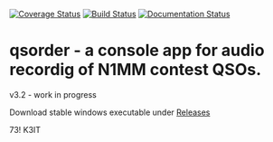 [![Coverage Status](https://coveralls.io/repos/github/k3it/qsorder/badge.svg?branch=qtgui)](https://coveralls.io/github/k3it/qsorder?branch=qtgui)
[![Build Status](https://travis-ci.org/k3it/qsorder.svg?branch=qtgui)](https://travis-ci.org/k3it/qsorder/branches)
[![Documentation Status](https://readthedocs.org/projects/qsorder/badge/?version=latest)](http://qsorder.readthedocs.org/en/latest/?badge=latest)
                

qsorder - a console app for audio recordig of N1MM contest QSOs.
================================================================

v3.2 - work in progress

Download stable windows executable under [Releases](https://github.com/k3it/qsorder/releases)

73! K3IT
